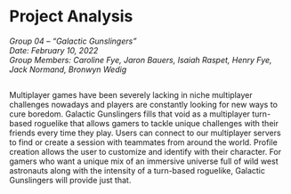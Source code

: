 
# Project Analysis

_Group 04 – “Galactic Gunslingers”\
Date: February 10, 2022\
Group Members: Caroline Fye, Jaron Bauers, Isaiah Raspet, Henry Fye, Jack Normand, Bronwyn Wedig_
## 

  Multiplayer games have been severely lacking in niche multiplayer challenges nowadays and players are constantly looking for new ways to cure boredom. Galactic Gunslingers fills that void as a multiplayer turn-based roguelike that allows gamers to tackle unique challenges with their friends every time they play. Users can connect to our multiplayer servers to find or create a session with teammates from around the world. Profile creation allows the user to customize and identify with their character. For gamers who want a unique mix of an immersive universe full of wild west astronauts along with the intensity of a turn-based roguelike, Galactic Gunslingers will provide just that.
